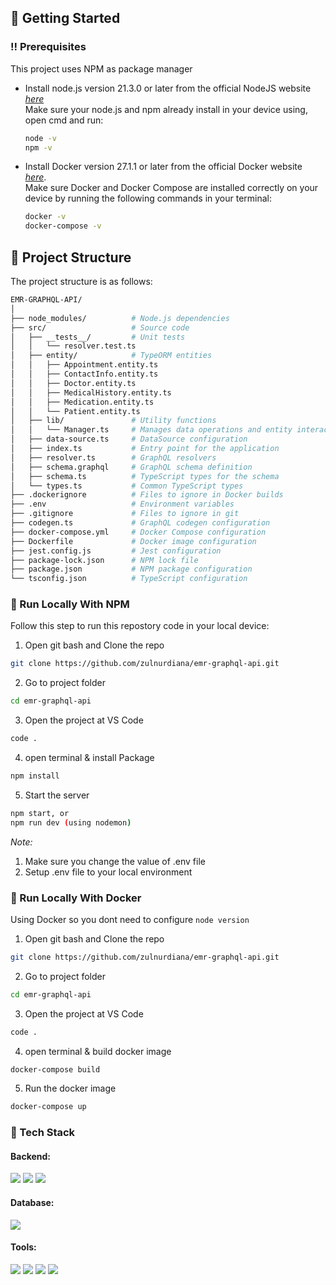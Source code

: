 
<!-- Getting Started -->
## 	:toolbox: Getting Started

<!-- Prerequisites -->
### :bangbang: Prerequisites

This project uses NPM as package manager

* Install node.js version 21.3.0 or later from the official NodeJS website <a href="https://nodejs.org/id">*here*<a/> <br />
  Make sure your node.js and npm already install in your device using, open cmd and run:
  ```bash
  node -v
  npm -v
  ```
* Install Docker version 27.1.1 or later from the official Docker website <a href="https://www.docker.com/get-started">*here*</a>.  
  Make sure Docker and Docker Compose are installed correctly on your device by running the following commands in your terminal:

  ```bash
  docker -v
  docker-compose -v

## :file_folder: Project Structure

The project structure is as follows:

```sh
EMR-GRAPHQL-API/
│
├── node_modules/          # Node.js dependencies
├── src/                   # Source code
│   ├── __tests__/         # Unit tests
│   │   └── resolver.test.ts
│   ├── entity/            # TypeORM entities
│   │   ├── Appointment.entity.ts
│   │   ├── ContactInfo.entity.ts
│   │   ├── Doctor.entity.ts
│   │   ├── MedicalHistory.entity.ts
│   │   ├── Medication.entity.ts
│   │   └── Patient.entity.ts
│   ├── lib/               # Utility functions
│   │   └── Manager.ts     # Manages data operations and entity interactions
│   ├── data-source.ts     # DataSource configuration
│   ├── index.ts           # Entry point for the application
│   ├── resolver.ts        # GraphQL resolvers
│   ├── schema.graphql     # GraphQL schema definition
│   ├── schema.ts          # TypeScript types for the schema
│   └── types.ts           # Common TypeScript types
├── .dockerignore          # Files to ignore in Docker builds
├── .env                   # Environment variables
├── .gitignore             # Files to ignore in git
├── codegen.ts             # GraphQL codegen configuration
├── docker-compose.yml     # Docker Compose configuration
├── Dockerfile             # Docker image configuration
├── jest.config.js         # Jest configuration
├── package-lock.json      # NPM lock file
├── package.json           # NPM package configuration
└── tsconfig.json          # TypeScript configuration
```

### :running: Run Locally With NPM

Follow this step to run this repostory code in your local device:
  1. Open git bash and Clone the repo
   ```sh
   git clone https://github.com/zulnurdiana/emr-graphql-api.git
   ```
  2. Go to project folder 
  ``` sh
  cd emr-graphql-api
  ``` 
3. Open the project at VS Code 
  ``` sh
  code . 
  ``` 
  4. open terminal & install Package
  ``` sh
  npm install
  ``` 
  5.  Start the server
   ```sh
   npm start, or
   npm run dev (using nodemon)
   ```
  
  _Note:_
  1. Make sure you change the value of .env file
  2. Setup .env file to your local environment

### :whale2: Run Locally With Docker
  Using Docker so you dont need to configure `node version`
  1. Open git bash and Clone the repo
   ```sh
   git clone https://github.com/zulnurdiana/emr-graphql-api.git
   ```
  2. Go to project folder 
  ``` sh
  cd emr-graphql-api
  ``` 
  3. Open the project at VS Code 
  ``` sh
  code . 
  ``` 
  4. open terminal & build docker image
  ``` sh
  docker-compose build
  ``` 
  5. Run the docker image
  ```sh
  docker-compose up
  ```

<!-- TechStack -->
### :space_invader: Tech Stack
  <h4>Backend:</h4>
  <img src="https://img.shields.io/badge/-GraphQL-E10098?style=for-the-badge&logo=graphql&logoColor=white" />
  <img src="https://img.shields.io/badge/-ApolloGraphQL-311C87?style=for-the-badge&logo=apollo-graphql" />
  <img src="https://img.shields.io/badge/typescript-%23007ACC.svg?style=for-the-badge&logo=typescript&logoColor=white" />
  
  <h4>Database:</h4>
  <img src="https://img.shields.io/badge/postgres-%23316192.svg?style=for-the-badge&logo=postgresql&logoColor=white" />

<h4>Tools:</h4>
  <img src="https://img.shields.io/badge/Docker-2CA5E0?style=for-the-badge&logo=docker&logoColor=white" />
  <img src="https://img.shields.io/badge/-jest-%23C21325?style=for-the-badge&logo=jest&logoColor=white" />
  <img src="https://img.shields.io/badge/GitHub-100000?style=for-the-badge&logo=github&logoColor=white" />
  <img src="https://img.shields.io/badge/Visual%20Studio%20Code-0078d7.svg?style=for-the-badge&logo=visual-studio-code&logoColor=white" />
